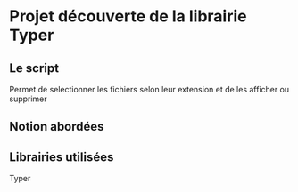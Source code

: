 # Projet découverte de la librairie Typer

## Le script

Permet de selectionner les fichiers selon leur extension et de les afficher ou supprimer

## Notion abordées



## Librairies utilisées

Typer

